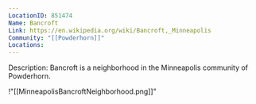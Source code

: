 ```yaml
---
LocationID: 851474
Name: Bancroft
Link: https://en.wikipedia.org/wiki/Bancroft,_Minneapolis 
Community: "[[Powderhorn]]"
Locations: 
---
```


Description:
Bancroft is a neighborhood in the Minneapolis community of Powderhorn.

!"[[MinneapolisBancroftNeighborhood.png]]"